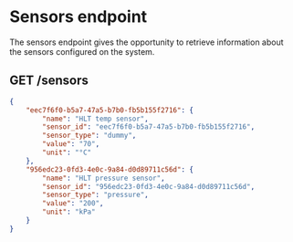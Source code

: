 # Sensors endpoint

The sensors endpoint gives the opportunity to retrieve information about the
sensors configured on the system.

## GET /sensors

```json
{
    "eec7f6f0-b5a7-47a5-b7b0-fb5b155f2716": {
        "name": "HLT temp sensor",
        "sensor_id": "eec7f6f0-b5a7-47a5-b7b0-fb5b155f2716",
        "sensor_type": "dummy",
        "value": "70",
        "unit": "°C"
    },
    "956edc23-0fd3-4e0c-9a84-d0d89711c56d": {
        "name": "HLT pressure sensor",
        "sensor_id": "956edc23-0fd3-4e0c-9a84-d0d89711c56d",
        "sensor_type": "pressure",
        "value": "200",
        "unit": "kPa"
    }
}
````
